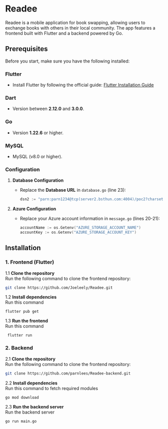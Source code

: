 # Readee
Readee is a mobile application for book swapping, allowing users to exchange books with others in their local community. The app features a frontend built with Flutter and a backend powered by Go.

## Prerequisites
Before you start, make sure you have the following installed:

### Flutter
- Install Flutter by following the official guide: [Flutter Installation Guide](https://docs.flutter.dev/)

### Dart
- Version between **2.12.0** and **3.0.0**.

### Go
- Version **1.22.6** or higher.

### MySQL
- MySQL (v8.0 or higher).

### Configuration
1. **Database Configuration**
   - Replace the **Database URL** in `database.go` (line 23):
     ```go
     dsn2 := "parn:parn1234@tcp(server2.bsthun.com:4004)/poc2?charset=utf8mb4&parseTime=true&loc=Local"
     ```

2. **Azure Configuration**
   - Replace your Azure account information in `message.go` (lines 20-21):
     ```go
     accountName := os.Getenv("AZURE_STORAGE_ACCOUNT_NAME")
     accountKey := os.Getenv("AZURE_STORAGE_ACCOUNT_KEY")
     ```

## Installation

### 1. Frontend (Flutter)

1.1 **Clone the repository**  
   Run the following command to clone the frontend repository:
   ```bash
   git clone https://github.com/Joeleely/Readee.git
   ```

1.2 **Install dependencies** <br>
   Run this command
   ```
   flutter pub get
   ```

1.3 **Run the frontend** <br>
   Run this command
   ```
    flutter run
   ```
    
### 2. Backend 
    
2.1 **Clone the repository**  
Run the following command to clone the frontend repository:  
```bash
git clone https://github.com/parnlees/Readee-backend.git
```
2.2 **Install dependencies**  
Run this command to fetch required modules
```
go mod download
```
2.3 **Run the backend server**  
Run the backend server
```
go run main.go
```

